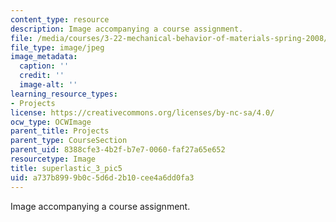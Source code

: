 ```yaml
---
content_type: resource
description: Image accompanying a course assignment.
file: /media/courses/3-22-mechanical-behavior-of-materials-spring-2008/a737b8999b0c5d6d2b10cee4a6dd0fa3_superlastic_3_pic5.jpg
file_type: image/jpeg
image_metadata:
  caption: ''
  credit: ''
  image-alt: ''
learning_resource_types:
- Projects
license: https://creativecommons.org/licenses/by-nc-sa/4.0/
ocw_type: OCWImage
parent_title: Projects
parent_type: CourseSection
parent_uid: 8388cfe3-4b2f-b7e7-0060-faf27a65e652
resourcetype: Image
title: superlastic_3_pic5
uid: a737b899-9b0c-5d6d-2b10-cee4a6dd0fa3
---
```

Image accompanying a course assignment.
